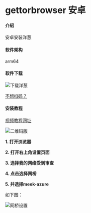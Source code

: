 # gettorbrowser 安卓

#### 介绍
安卓安装洋葱

#### 软件架构

arm64

#### 软件下载

![下载洋葱](https://images.gitee.com/uploads/images/2020/0802/202012_eb524eaf_7496100.png "下载.png")

[不想扫码？](https://gitee.com/yao2019ss/install_torbrowser/attach_files/449863/download)

#### 安装教程

[视频教程网址](https://pan.baidu.com/play/video#/video?path=%2F%E6%88%91%E7%9A%84%E8%B5%84%E6%BA%90%2F%E8%80%81%E4%B9%88%E8%AE%A1%E7%AE%97%E6%9C%BA%2Fanz.mp4&t=-1)

![二维码版](https://images.gitee.com/uploads/images/2020/0802/190054_19079b7e_7496100.jpeg "qrcode (1).jpeg")

 **1.  打开浏览器** 

 **2.  打开右上角设置页面** 

 **3.  选择我的网络受到审查** 

 **4.  点击选择网桥** 
 
**5.  并选择meek-azure** 

如下图：

![网桥设置](https://images.gitee.com/uploads/images/2020/0802/185304_ff1b0527_7496100.png "网桥设置.png")